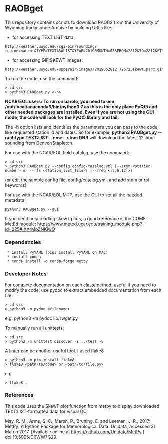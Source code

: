 # RAOBget

This repository contains scripts to download RAOBS from the University of
Wyoming Radiosonde Archive by building URLs like:

 * for accessing TEXT:LIST data:
```
http://weather.uwyo.edu/cgi-bin/sounding?region=naconf&TYPE=TEXT%3ALIST&YEAR=2019&MONTH=05&FROM=2812&TO=2812&STNM=72672
```
 * for accessing GIF:SKEWT images:
```
http://weather.uwyo.edu/upperair/images/2019052812.72672.skewt.parc.gif
```

To run the code, use the command:
```
> cd src
> python3 RAOBget.py <-h>
```

**NCAR/EOL users: To run on barolo, you need to use
/opt/local/anaconda3/bin/python3.7 as this is the only place PyQt5 and other
needed packages are installed. Even if you are not using the GUI mode, the code
will look for the PyQt5 library and fail.**

The -h option lists and identifies the parameters you can pass to the code, like requested station id and dates. So for example, **python3 RAOBget.py --raobtype TEXT:LIST --now --stnm DNR** will download the latest 12-hour sounding from Denver/Stapleton.

For use with the NCAR/EOL field catalog, use the command:
```
> cd src
> python3 RAOBget.py --config config/catalog.yml [--stnm <station number> or --rsl <station_list_file>] [--freq <[3,6,12]>]
```
(or edit the sample config file, config/catalog.yml, and add stnm or rsl keywords)

For use with the NCAR/EOL MTP, use the GUI to set all the needed metadata:
```
python3 RAOBget.py --gui
```

If you need help reading skewT plots, a good reference is the COMET MetEd module:
https://www.meted.ucar.edu/training_module.php?id=225#.XXrMpZNKiwQ

### Dependencies ###

```
 * install PyYAML (pip3 install PyYAML on MAC)
 * install conda
 * conda install -c conda-forge metpy
```

### Developer Notes ###

For complete documentation on each class/method, useful if you need to modify the code, use pydoc to extract embedded documentation from each file:
```
> cd src
> python3 -m pydoc <filename>
```
e.g. python3 -m pydoc lib/rwget.py 

To manually run all unittests:
```
> cd src
> python3 -m unittest discover -s ../test -v
```

A [linter](https://en.wikipedia.org/wiki/Lint_\(software\)) can be another useful tool. I used flake8
```
> python3 -m pip install flake8
> flake8 <path/to/code> or <path/to/file.py>
```
e.g
```
> flake8 .
```

### References ###
This code uses the SkewT plot function from metpy to display downloaded
TEXT:LIST-formatted data for visual QC:

May, R. M., Arms, S. C., Marsh, P., Bruning, E. and Leeman, J. R., 2017:
    MetPy: A Python Package for Meteorological Data.
    Unidata, Accessed 31 March 2017.
    [Available online at https://github.com/Unidata/MetPy.]
    doi:10.5065/D6WW7G29.
